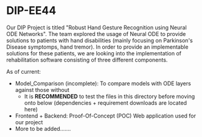 # DIP-EE44

Our DIP Project is titled "Robust Hand Gesture Recognition using Neural ODE Networks". The team explored the usage of Neural ODE to provide solutions to patients with hand disabilities (mainly focusing on Parkinson's Disease symptomps, hand tremor). In order to provide an implementable solutions for these patients, we are looking into the implementation of rehabilitation software consisting of three different components. 

As of current:
- Model_Comparison (incomplete): To compare models with ODE layers against those without
   - It is **RECOMMENDED** to test the files in this directory before moving onto below (dependencies + requirement downloads are located here)
- Frontend + Backend: Proof-Of-Concept (POC) Web application used for our project
- More to be added.......
